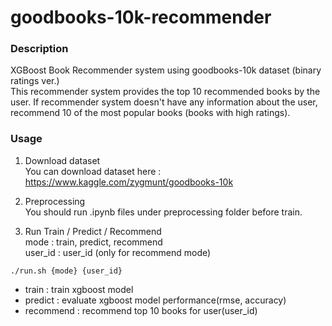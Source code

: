 # goodbooks-10k-recommender

### Description
XGBoost Book Recommender system using goodbooks-10k dataset (binary ratings ver.)  
This recommender system provides the top 10 recommended books by the user. If recommender system doesn't have any information about the user, recommend 10 of the most popular books (books with high ratings).


### Usage
1. Download dataset  
You can download dataset here : https://www.kaggle.com/zygmunt/goodbooks-10k

2. Preprocessing  
You should run .ipynb files under preprocessing folder before train.

3. Run Train / Predict / Recommend  
mode : train, predict, recommend  
user_id : user_id (only for recommend mode)  
~~~
./run.sh {mode} {user_id}
~~~
- train : train xgboost model
- predict : evaluate xgboost model performance(rmse, accuracy)
- recommend : recommend top 10 books for user(user_id)
